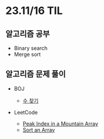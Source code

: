 # 23.11/16 TIL

## 알고리즘 공부

- Binary search
- Merge sort

## 알고리즘 문제 풀이

- BOJ

  - [수 찾기](https://github.com/JinsuYeo/algorithm/blob/37f5cb8e678ca9ad39ef51ce35a159f7dd4e9b71/BOJ-Algorithm/1920_%EC%88%98%EC%B0%BE%EA%B8%B0)

- LeetCode
  - [Peak Index in a Mountain Array](https://github.com/JinsuYeo/algorithm/blob/1a2f542a27b38b6b652a65c7b303ad5b4101cda7/Leetcode-Algorithm/852_PeakIndexInAMountainArray)
  - [Sort an Array](https://github.com/JinsuYeo/algorithm/blob/4cd709d3ac00fecedf451ff6466acbae4c2470fa/Leetcode-Algorithm/912_SortAnArray)
